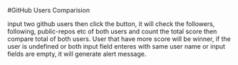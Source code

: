 #GitHub Users Comparision

input two github users then click the button, it will check the followers, following, public-repos etc of both users and count the total score then compare total of both users. User that have more score will be winner, if the user is undefined or both input field enteres with  same user name or input fields are empty, it will generate alert message.       
